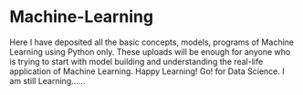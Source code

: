 # Machine-Learning
Here I have deposited all the basic concepts, models, programs of Machine Learning using Python only.
These uploads will be enough for anyone who is trying to start with model building and understanding the real-life application of Machine Learning.
Happy Learning!
Go! for Data Science.
I am still Learning......
